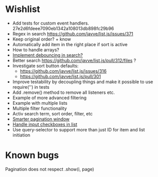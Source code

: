 # Wishlist

- Add tests for custom event handlers. 27e2d6fdeee7090eb1342a108013db898fc29b96
- Regex in search https://github.com/javve/list.js/issues/371
- Keep original order? + know
- Automatically add item in the right place if sort is active
- How to handle arrays?
- [Implement debouncing in search?](https://github.com/javve/list.js/issues/621)
- Better search https://github.com/javve/list.js/pull/312/files ?
- Investigate sort button defaults:
  - https://github.com/javve/list.js/issues/316
  - https://github.com/javve/list.js/pull/301
- Improve testability by decoupling things and make it possible to use require('') in tests
- Add .remove() method to remove all listeners etc.
- Example of more advanced filtering
- Example with multiple lists
- Multiple filter functionality
- Activ search term, sort order, filter, etc
- [Smarter pagination window](https://github.com/javve/list.js/issues/599)
- [Handle input checkboxes in list](https://github.com/javve/list.js/pull/630)
- Use query-selector to support more than just ID for item and list initiation

# Known bugs

Pagination does not respect .show(i, page)
